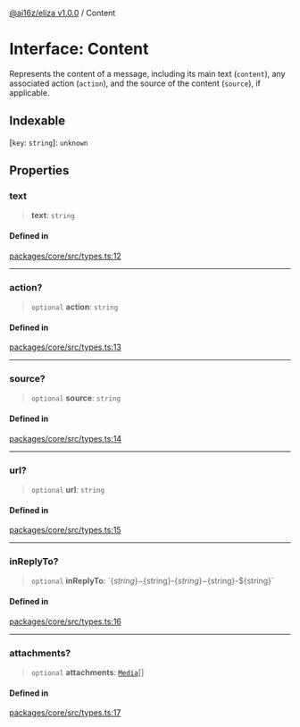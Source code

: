 [@ai16z/eliza v1.0.0](../index.md) / Content

# Interface: Content

Represents the content of a message, including its main text (`content`), any associated action (`action`), and the source of the content (`source`), if applicable.

## Indexable

 \[`key`: `string`\]: `unknown`

## Properties

### text

> **text**: `string`

#### Defined in

[packages/core/src/types.ts:12](https://github.com/ai16z/eliza/blob/main/packages/core/src/types.ts#L12)

***

### action?

> `optional` **action**: `string`

#### Defined in

[packages/core/src/types.ts:13](https://github.com/ai16z/eliza/blob/main/packages/core/src/types.ts#L13)

***

### source?

> `optional` **source**: `string`

#### Defined in

[packages/core/src/types.ts:14](https://github.com/ai16z/eliza/blob/main/packages/core/src/types.ts#L14)

***

### url?

> `optional` **url**: `string`

#### Defined in

[packages/core/src/types.ts:15](https://github.com/ai16z/eliza/blob/main/packages/core/src/types.ts#L15)

***

### inReplyTo?

> `optional` **inReplyTo**: \`$\{string\}-$\{string\}-$\{string\}-$\{string\}-$\{string\}\`

#### Defined in

[packages/core/src/types.ts:16](https://github.com/ai16z/eliza/blob/main/packages/core/src/types.ts#L16)

***

### attachments?

> `optional` **attachments**: [`Media`](../type-aliases/Media.md)[]

#### Defined in

[packages/core/src/types.ts:17](https://github.com/ai16z/eliza/blob/main/packages/core/src/types.ts#L17)
